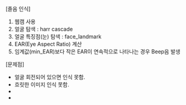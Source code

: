 [졸음 인식]

1. 웹캠 사용   
2. 얼굴 탐색 : harr cascade   
3. 얼굴 특징점(눈) 탐색 : face_landmark   
4. EAR(Eye Aspect Ratio) 계산   
5. 임계값(min_EAR)보다 작은 EAR이 연속적으로 나타나는 경우 Beep음 발생   


[문제점]   
- 얼굴 회전되어 있으면 인식 못함.   
- 흐릿한 이미지 인식 못함. 
- 
- 
